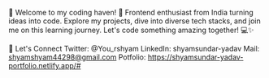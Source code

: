 👋 Welcome to my coding haven! 🚀 Frontend enthusiast from India turning ideas into code. Explore my projects, dive into diverse tech stacks, and join me on this learning journey. Let's code something amazing together! 💻✨

🌟 Let's Connect
Twitter: @You_rshyam
LinkedIn: shyamsundar-yadav
Mail: shyamshyam44298@gmail.com
Potfolio: https://shyamsundar-yadav-portfolio.netlify.app/#

